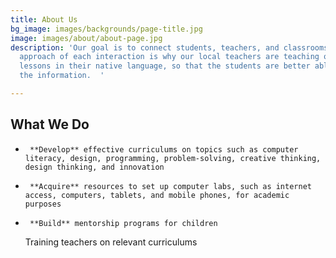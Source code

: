 ```yaml
---
title: About Us
bg_image: images/backgrounds/page-title.jpg
image: images/about/about-page.jpg
description: 'Our goal is to connect students, teachers, and classrooms.  The grassroots
  approach of each interaction is why our local teachers are teaching our technology
  lessons in their native language, so that the students are better able to absorb
  the information.  '

---
```

## What We Do

*      **Develop** effective curriculums on topics such as computer literacy, design, programming, problem-solving, creative thinking, design thinking, and innovation
*      **Acquire** resources to set up computer labs, such as internet access, computers, tablets, and mobile phones, for academic purposes
*      **Build** mentorship programs for children  
  Training teachers on relevant curriculums
